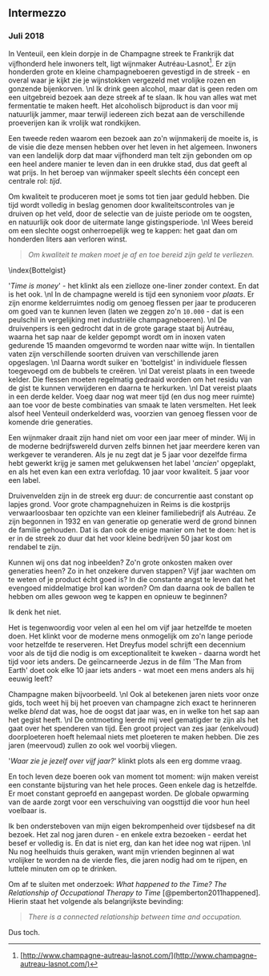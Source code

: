 
## Intermezzo

### Juli 2018

In Venteuil, een klein dorpje in de Champagne streek te Frankrijk dat vijfhonderd hele inwoners telt, ligt wijnmaker Autréau-Lasnot[^lasnot]. Er zijn honderden grote en kleine champagneboeren gevestigd in de streek - en overal waar je kijkt zie je wijnstokken vergezeld met vrolijke rozen en gonzende bijenkorven. \nl
Ik drink geen alcohol, maar dat is geen reden om een uitgebreid bezoek aan deze streek af te slaan. Ik hou van alles wat met fermentatie te maken heeft. Het alcoholisch bijproduct is dan voor mij natuurlijk jammer, maar terwijl iedereen zich bezat aan de verschillende proeverijen kan ik vrolijk wat rondkijken. 

[^lasnot]: [http://www.champagne-autreau-lasnot.com/](http://www.champagne-autreau-lasnot.com/)

Een tweede reden waarom een bezoek aan zo'n wijnmakerij de moeite is, is de visie die deze mensen hebben over het leven in het algemeen. Inwoners van een landelijk dorp dat maar vijfhonderd man telt zijn gebonden om op een heel andere manier te leven dan in een drukke stad, dus dat geeft al wat prijs. In het beroep van wijnmaker speelt slechts één concept een centrale rol: _tijd_. 

Om kwaliteit te produceren moet je soms tot tien jaar geduld hebben. Die tijd wordt volledig in beslag genomen door kwaliteitscontroles van je druiven op het veld, door de selectie van de juiste periode om te oogsten, en natuurlijk ook door de uitermate lange gistingsperiode. \nl
Wees bereid om een slechte oogst onherroepelijk weg te kappen: het gaat dan om honderden liters aan verloren winst. 

> _Om kwaliteit te maken moet je af en toe bereid zijn geld te verliezen._

\index{Bottelgist}

'_Time is money_' - het klinkt als een zielloze one-liner zonder context. En dat is het ook. \nl
In de champagne wereld is tijd een synoniem voor _plaats_. Er zijn enorme kelderruimtes nodig om genoeg flessen per jaar te produceren om goed van te kunnen leven (laten we zeggen zo'n `10.000` - dat is een peulschil in vergelijking met industriële champagneboeren). \nl
De druivenpers is een gedrocht dat in de grote garage staat bij Autréau, waarna het sap naar de kelder gepompt wordt om in inoxen vaten gedurende 15 maanden omgevormd te worden naar witte wijn. In tientallen vaten zijn verschillende soorten druiven van verschillende jaren opgeslagen. \nl
Daarna wordt suiker en 'bottelgist' in individuele flessen toegevoegd om de bubbels te creëren. \nl
Dat vereist plaats in een tweede kelder. Die flessen moeten regelmatig gedraaid worden om het residu van de gist te kunnen verwijderen en daarna te herkurken. \nl
Dat vereist plaats in een derde kelder. Voeg daar nog wat meer tijd (en dus nog meer ruimte) aan toe voor de beste combinaties van smaak te laten versmelten. Het leek alsof heel Venteuil onderkelderd was, voorzien van genoeg flessen voor de komende drie generaties. 

Een wijnmaker draait zijn hand niet om voor een jaar meer of minder. Wij in de moderne bedrijfswereld durven zelfs binnen het jaar meerdere keren van werkgever te veranderen. Als je nu zegt dat je 5 jaar voor dezelfde firma hebt gewerkt krijg je samen met gelukwensen het label '_ancien_' opgeplakt, en als het even kan een extra verlofdag. 10 jaar voor kwaliteit. 5 jaar voor een label. 

Druivenvelden zijn in de streek erg duur: de concurrentie aast constant op lapjes grond. Voor grote champagnehuizen in Reims is die kostprijs verwaarloosbaar ten opzichte van een kleiner familiebedrijf als Autréau. Ze zijn begonnen in 1932 en van generatie op generatie werd de grond binnen de familie gehouden. Dat is dan ook de enige manier om het te doen: het is er in de streek zo duur dat het voor kleine bedrijven 50 jaar kost om rendabel te zijn.

Kunnen wij ons dat nog inbeelden? Zo'n grote onkosten maken over generaties heen? Zo in het onzekere durven stappen? Vijf jaar wachten om te weten of je product écht goed is? In die constante angst te leven dat het evengoed middelmatige brol kan worden? Om dan daarna ook de ballen te hebben om alles gewoon weg te kappen en opnieuw te beginnen? 

Ik denk het niet. 

Het is tegenwoordig voor velen al een hel om vijf jaar hetzelfde te moeten doen. Het klinkt voor de moderne mens onmogelijk om zo'n lange periode voor hetzelfde te reserveren. Het Dreyfus model schrijft een decennium voor als de tijd die nodig is om exceptionaliteit te kweken - daarna wordt het tijd voor iets anders. De geïncarneerde Jezus in de film 'The Man from Earth' doet ook elke 10 jaar iets anders - wat moet een mens anders als hij eeuwig leeft? 

Champagne maken bijvoorbeeld. \nl
Ook al betekenen jaren niets voor onze gids, toch weet hij bij het proeven van champagne zich exact te herinneren welke _blend_ dat was, hoe de oogst dat jaar was, en in welke ton het sap aan het gegist heeft. \nl
De ontmoeting leerde mij veel gematigder te zijn als het gaat over het spenderen van tijd. Een groot project van zes jaar (enkelvoud) doorploeteren hoeft helemaal niets met ploeteren te maken hebben. Die zes jaren (meervoud) zullen zo ook wel voorbij vliegen. 

'_Waar zie je jezelf over vijf jaar?_' klinkt plots als een erg domme vraag.

En toch leven deze boeren ook van moment tot moment: wijn maken vereist een constante bijsturing van het hele proces. Geen enkele dag is hetzelfde. Er moet constant geproefd en aangepast worden. De globale opwarming van de aarde zorgt voor een verschuiving van oogsttijd die voor hun heel voelbaar is. 

Ik ben ondersteboven van mijn eigen bekrompenheid over tijdsbesef na dit bezoek. Het zal nog jaren duren - en enkele extra bezoeken - eerdat het besef er volledig is. En dat is niet erg, dan kan het idee nog wat rijpen. \nl
Nu nog heelhuids thuis geraken, want mijn vrienden beginnen al wat vrolijker te worden na de vierde fles, die jaren nodig had om te rijpen, en luttele minuten om op te drinken. 

Om af te sluiten met onderzoek: _What happened to the Time? The Relationship of Occupational Therapy to Time_ [@pemberton2011happened]. Hierin staat het volgende als belangrijkste bevinding:

> _There is a connected relationship between time and occupation._

Dus toch.
